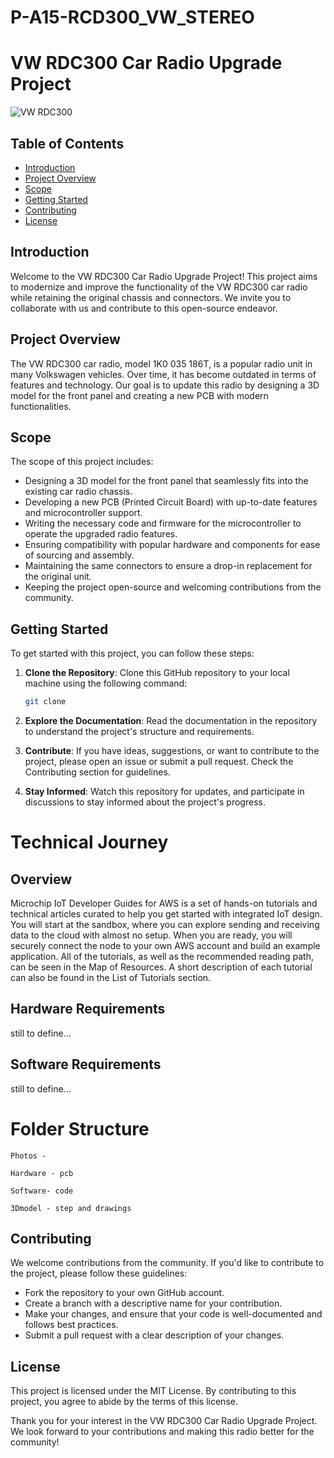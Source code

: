 # P-A15-RCD300_VW_STEREO

# VW RDC300 Car Radio Upgrade Project

![VW RDC300](link-to-image-or-image-file.png)

## Table of Contents
- [Introduction](#introduction)
- [Project Overview](#project-overview)
- [Scope](#scope)
- [Getting Started](#getting-started)
- [Contributing](#contributing)
- [License](#license)

## Introduction

Welcome to the VW RDC300 Car Radio Upgrade Project! This project aims to modernize and improve the functionality of the VW RDC300 car radio while retaining the original chassis and connectors. We invite you to collaborate with us and contribute to this open-source endeavor.

## Project Overview

The VW RDC300 car radio, model 1K0 035 186T, is a popular radio unit in many Volkswagen vehicles. Over time, it has become outdated in terms of features and technology. Our goal is to update this radio by designing a 3D model for the front panel and creating a new PCB with modern functionalities.

## Scope

The scope of this project includes:

- Designing a 3D model for the front panel that seamlessly fits into the existing car radio chassis.
- Developing a new PCB (Printed Circuit Board) with up-to-date features and microcontroller support.
- Writing the necessary code and firmware for the microcontroller to operate the upgraded radio features.
- Ensuring compatibility with popular hardware and components for ease of sourcing and assembly.
- Maintaining the same connectors to ensure a drop-in replacement for the original unit.
- Keeping the project open-source and welcoming contributions from the community.

## Getting Started

To get started with this project, you can follow these steps:

1. **Clone the Repository**: Clone this GitHub repository to your local machine using the following command:
   ```bash
   git clone 

2. **Explore the Documentation**: Read the documentation in the repository to understand the project's structure and requirements.

3. **Contribute**: If you have ideas, suggestions, or want to contribute to the project, please open an issue or submit a pull request. Check the Contributing section for guidelines.

4. **Stay Informed**: Watch this repository for updates, and participate in discussions to stay informed about the project's progress.

# Technical Journey
## Overview

Microchip IoT Developer Guides for AWS is a set of hands-on tutorials and technical articles curated to help you get started with integrated IoT design. You will start at the sandbox, where you can explore sending and receiving data to the cloud with almost no setup. When you are ready, you will securely connect the node to your own AWS account and build an example application. All of the tutorials, as well as the recommended reading path, can be seen in the Map of Resources. A short description of each tutorial can also be found in the List of Tutorials section.
## Hardware Requirements

still to define...
## Software Requirements

still to define...

# Folder Structure

    Photos - 

    Hardware - pcb

    Software- code

    3Dmodel - step and drawings


## Contributing

We welcome contributions from the community. If you'd like to contribute to the project, please follow these guidelines:

- Fork the repository to your own GitHub account.
- Create a branch with a descriptive name for your contribution.
- Make your changes, and ensure that your code is well-documented and follows best practices.
- Submit a pull request with a clear description of your changes.

## License

This project is licensed under the MIT License. By contributing to this project, you agree to abide by the terms of this license.

Thank you for your interest in the VW RDC300 Car Radio Upgrade Project. We look forward to your contributions and making this radio better for the community!